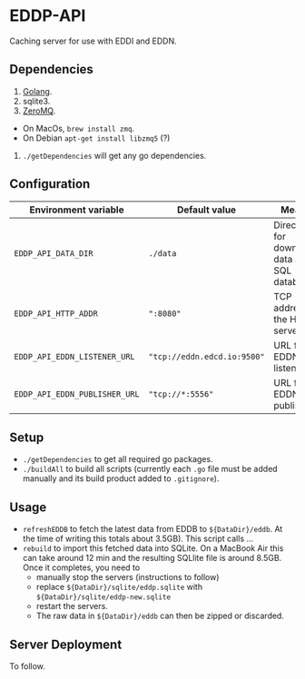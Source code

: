 # EDDP-API
Caching server for use with EDDI and EDDN.

## Dependencies

1. [Golang](https://golang.org/dl/).
1. sqlite3.
1. [ZeroMQ](http://zeromq.org/intro:get-the-software). 
  * On MacOs, `brew install zmq`.
  * On Debian `apt-get install libzmq5` (?)
1. `./getDependencies` will get any go dependencies.

## Configuration

Environment variable          | Default value               | Meaning
----------------------------- | --------------------------- | -------
`EDDP_API_DATA_DIR`           | `./data`                    | Directory for downloaded data and SQL database
`EDDP_API_HTTP_ADDR`          | `":8080"`                   | TCP address for the HTTP server
`EDDP_API_EDDN_LISTENER_URL`  | `"tcp://eddn.edcd.io:9500"` | URL for the EDDN listener
`EDDP_API_EDDN_PUBLISHER_URL` | `"tcp://*:5556"`            | URL for the EDDN publisher

## Setup

* `./getDependencies` to get all required go packages.
* `./buildAll` to build all scripts (currently each `.go` file must be added manually and its build product added to `.gitignore`).

## Usage

* `refreshEDDB` to fetch the latest data from EDDB to `${DataDir}/eddb`. At the time of writing this totals about 3.5GB). This script calls ...
* `rebuild` to import this fetched data into SQLite. On a MacBook Air this can take around 12 min and the resulting SQLlite file is around 8.5GB. Once it completes, you need to
  * manually stop the servers (instructions to follow)
  * replace `${DataDir}/sqlite/eddp.sqlite` with `${DataDir}/sqlite/eddp-new.sqlite`
  * restart the servers.
  * The raw data in `${DataDir}/eddb` can then be zipped or discarded.

## Server Deployment

To follow.
